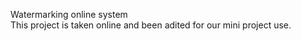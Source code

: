 Watermarking online system <br>
This project is taken online and been adited for our mini project use.
